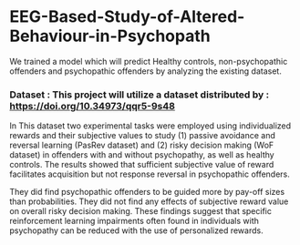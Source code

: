 # EEG-Based-Study-of-Altered-Behaviour-in-Psychopath

We trained a model which will predict Healthy controls, non-psychopathic offenders and psychopathic offenders by analyzing the existing dataset.

### Dataset : This project will utilize a dataset distributed by : https://doi.org/10.34973/qqr5-9s48

In This dataset two experimental tasks were employed using individualized rewards and their subjective values to study (1) passive avoidance and reversal learning (PasRev dataset) and (2) risky decision making (WoF dataset) in offenders with and without psychopathy, as well as healthy controls. The results showed that sufficient subjective value of reward facilitates acquisition but not response reversal in psychopathic offenders.

They did find psychopathic offenders to be guided more by pay-off sizes than probabilities. They did not find any effects of subjective reward value on overall risky decision making. These findings suggest that specific reinforcement learning impairments often found in individuals with psychopathy can be reduced with the use of personalized rewards.
